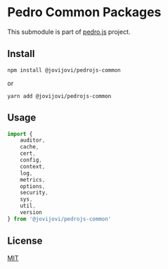 # Pedro Common Packages

This submodule is part of [pedro.js](https://github.com/jovijovi/pedro.js) project.

## Install

```shell
npm install @jovijovi/pedrojs-common
```

or

```shell
yarn add @jovijovi/pedrojs-common
```

## Usage

```typescript
import {
	auditor,
	cache,
	cert,
	config,
	context,
	log,
	metrics,
	options,
	security,
	sys,
	util,
	version
} from '@jovijovi/pedrojs-common'
```

## License

[MIT](LICENSE)
